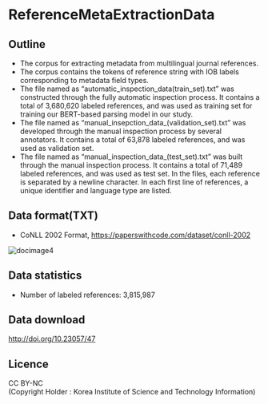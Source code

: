 # ReferenceMetaExtractionData

## Outline
- The corpus for extracting metadata from multilingual journal references.
- The corpus contains the tokens of reference string with IOB labels corresponding to metadata field types.
- The file named as “automatic_inspection_data(train_set).txt” was constructed through the fully automatic inspection process. It contains a total of 3,680,620 labeled references, and was used as training set for training our BERT-based parsing model in our study.
- The file named as “manual_insepction_data_(validation_set).txt” was developed through the manual inspection process by several annotators. It contains a total of 63,878 labeled references, and was used as validation set.
- The file named as “manual_inspection_data_(test_set).txt” was built through the manual inspection process. It contains a total of 71,489 labeled references, and was used as test set.
In the files, each reference is separated by a newline character. In each first line of references, a unique identifier and language type are listed.

## Data format(TXT)
- CoNLL 2002 Format, https://paperswithcode.com/dataset/conll-2002

![docimage4](https://github.com/user-attachments/assets/4715824c-c4d4-4456-bb63-7652f0fe13ce)

## Data statistics
- Number of labeled references: 3,815,987

##  Data download
http://doi.org/10.23057/47

## Licence
CC BY-NC
<br>(Copyright Holder : Korea Institute of Science and Technology Information)
